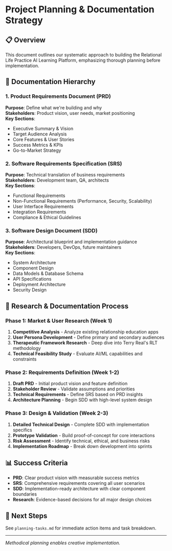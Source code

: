 # Project Planning & Documentation Strategy

## 📋 Overview

This document outlines our systematic approach to building the Relational Life Practice AI Learning Platform, emphasizing thorough planning before implementation.

## 🎯 Documentation Hierarchy

### 1. Product Requirements Document (PRD)
**Purpose**: Define what we're building and why  
**Stakeholders**: Product vision, user needs, market positioning  
**Key Sections**:
- Executive Summary & Vision
- Target Audience Analysis
- Core Features & User Stories
- Success Metrics & KPIs
- Go-to-Market Strategy

### 2. Software Requirements Specification (SRS)
**Purpose**: Technical translation of business requirements  
**Stakeholders**: Development team, QA, architects  
**Key Sections**:
- Functional Requirements
- Non-Functional Requirements (Performance, Security, Scalability)
- User Interface Requirements
- Integration Requirements
- Compliance & Ethical Guidelines

### 3. Software Design Document (SDD)
**Purpose**: Architectural blueprint and implementation guidance  
**Stakeholders**: Developers, DevOps, future maintainers  
**Key Sections**:
- System Architecture
- Component Design
- Data Models & Database Schema
- API Specifications
- Deployment Architecture
- Security Design

## 🔄 Research & Documentation Process

### Phase 1: Market & User Research (Week 1)
1. **Competitive Analysis** - Analyze existing relationship education apps
2. **User Persona Development** - Define primary and secondary audiences  
3. **Therapeutic Framework Research** - Deep dive into Terry Real's RLT methodology
4. **Technical Feasibility Study** - Evaluate AI/ML capabilities and constraints

### Phase 2: Requirements Definition (Week 1-2)
1. **Draft PRD** - Initial product vision and feature definition
2. **Stakeholder Review** - Validate assumptions and priorities
3. **Technical Requirements** - Define SRS based on PRD insights
4. **Architecture Planning** - Begin SDD with high-level system design

### Phase 3: Design & Validation (Week 2-3)
1. **Detailed Technical Design** - Complete SDD with implementation specifics
2. **Prototype Validation** - Build proof-of-concept for core interactions
3. **Risk Assessment** - Identify technical, ethical, and business risks
4. **Implementation Roadmap** - Break down development into sprints

## 📊 Success Criteria

- **PRD**: Clear product vision with measurable success metrics
- **SRS**: Comprehensive requirements covering all user scenarios
- **SDD**: Implementation-ready architecture with clear component boundaries
- **Research**: Evidence-based decisions for all major design choices

## 🎯 Next Steps

See `planning-tasks.md` for immediate action items and task breakdown.

---

*Methodical planning enables creative implementation.*
